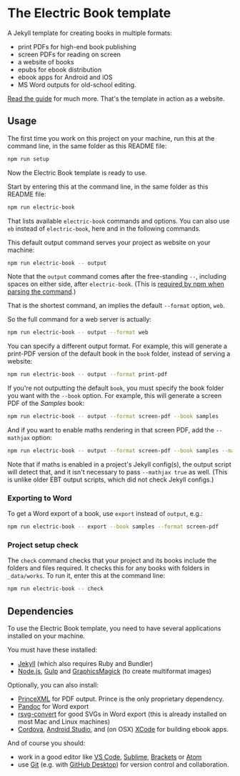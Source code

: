 # The Electric Book template

A Jekyll template for creating books in multiple formats:

- print PDFs for high-end book publishing
- screen PDFs for reading on screen
- a website of books
- epubs for ebook distribution
- ebook apps for Android and iOS
- MS Word outputs for old-school editing.

[Read the guide](https://electricbookworks.github.io/electric-book/) for much more. That's the template in action as a website.

## Usage

The first time you work on this project on your machine, run this at the command line, in the same folder as this README file:

```sh
npm run setup
```

Now the Electric Book template is ready to use.

Start by entering this at the command line, in the same folder as this README file:

```sh
npm run electric-book
```

That lists available `electric-book` commands and options. You can also use `eb` instead of `electric-book`, here and in the following commands.

This default output command serves your project as website on your machine:

```sh
npm run electric-book -- output
```

Note that the `output` command comes after the free-standing `--`, including spaces on either side, after `electric-book`. (This is [required by npm when parsing the command](https://medium.com/fhinkel/the-curious-case-of-double-dashes-b5e7711698f).)

That is the shortest command, an implies the default `--format` option, `web`.

So the full command for a web server is actually:

```sh
npm run electric-book -- output --format web
```

You can specify a different output format. For example, this will generate a print-PDF version of the default book in the `book` folder, instead of serving a website:

```sh
npm run electric-book -- output --format print-pdf
```

If you're not outputting the default `book`, you must specify the book folder you want with the `--book` option. For example, this will generate a screen PDF of the _Samples_ book:

```sh
npm run electric-book -- output --format screen-pdf --book samples
```

And if you want to enable maths rendering in that screen PDF, add the `--mathjax` option:

```sh
npm run electric-book -- output --format screen-pdf --book samples --mathjax true
```

Note that if maths is enabled in a project's Jekyll config(s), the output script will detect that, and it isn't necessary to pass `--mathjax true` as well. (This is unlike older EBT output scripts, which did not check Jekyll configs.)

### Exporting to Word

To get a Word export of a book, use `export` instead of `output`, e.g.:

```sh
npm run electric-book -- export --book samples --format screen-pdf
```


### Project setup check

The `check` command checks that your project and its books include the folders and files required. It checks this for any books with folders in `_data/works`. To run it, enter this at the command line:

```sh
npm run electric-book -- check
```


## Dependencies

To use the Electric Book template, you need to have several applications installed on your machine.

You must have these installed:

- [Jekyll](https://jekyllrb.com/) (which also requires Ruby and Bundler)
- [Node.js](https://nodejs.org), [Gulp](https://gulpjs.com/) and [GraphicsMagick](http://www.graphicsmagick.org/) (to create multiformat images)

Optionally, you can also install:

- [PrinceXML](https://www.princexml.com/) for PDF output. Prince is the only proprietary dependency.
- [Pandoc](https://pandoc.org/) for Word export
- [rsvg-convert](https://community.chocolatey.org/packages/rsvg-convert
) for good SVGs in Word export (this is already installed on most Mac and Linux machines)
- [Cordova](https://cordova.apache.org), [Android Studio](https://developer.android.com/studio), and (on OSX) [XCode](https://developer.apple.com/xcode/) for building ebook apps.

And of course you should:

- work in a good editor like [VS Code](https://code.visualstudio.com/), [Sublime](https://www.sublimetext.com/), [Brackets](https://brackets.io/) or [Atom](https://atom.io/)
- use [Git](https://git-scm.com/) (e.g. with [GitHub Desktop](https://desktop.github.com/)) for version control and collaboration.
